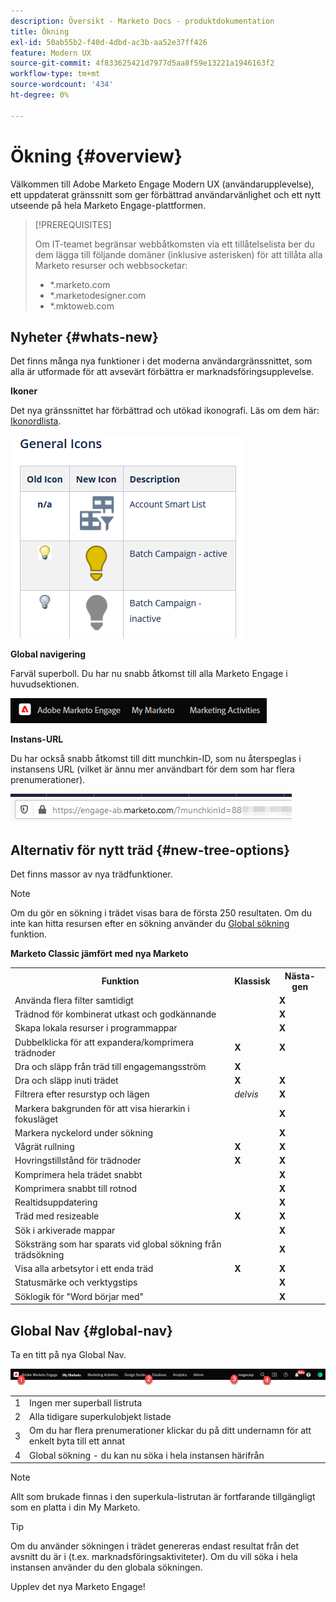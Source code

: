 ```yaml
---
description: Översikt - Marketo Docs - produktdokumentation
title: Ökning
exl-id: 50ab55b2-f40d-4dbd-ac3b-aa52e37ff426
feature: Modern UX
source-git-commit: 4f833625421d7977d5aa8f59e13221a1946163f2
workflow-type: tm+mt
source-wordcount: '434'
ht-degree: 0%

---
```


# Ökning {#overview}

Välkommen till Adobe Marketo Engage Modern UX (användarupplevelse), ett uppdaterat gränssnitt som ger förbättrad användarvänlighet och ett nytt utseende på hela Marketo Engage-plattformen.

>[!PREREQUISITES]
>
>Om IT-teamet begränsar webbåtkomsten via ett tillåtelselista ber du dem lägga till följande domäner (inklusive asterisken) för att tillåta alla Marketo resurser och webbsocketar:
>
>* *.marketo.com
>* *.marketodesigner.com
>* *.mktoweb.com

## Nyheter {#whats-new}

Det finns många nya funktioner i det moderna användargränssnittet, som alla är utformade för att avsevärt förbättra er marknadsföringsupplevelse.

**Ikoner**

Det nya gränssnittet har förbättrad och utökad ikonografi. Läs om dem här: [Ikonordlista](/help/marketo/product-docs/marketo-engage-modern-ux/icon-glossary.md).

![](assets/overview-2.png)

**Global navigering**

Farväl superboll. Du har nu snabb åtkomst till alla Marketo Engage i huvudsektionen.

![](assets/overview-5.png)

**Instans-URL**

Du har också snabb åtkomst till ditt munchkin-ID, som nu återspeglas i instansens URL (vilket är ännu mer användbart för dem som har flera prenumerationer).

![](assets/overview-6.png)

## Alternativ för nytt träd {#new-tree-options}

Det finns massor av nya trädfunktioner.

>[!NOTE]
>
>Om du gör en sökning i trädet visas bara de första 250 resultaten. Om du inte kan hitta resursen efter en sökning använder du [Global sökning](/help/marketo/product-docs/marketo-engage-modern-ux/using-the-global-search.md) funktion.

**Marketo Classic jämfört med nya Marketo**

<table> 
 <tbody>
  <tr>
   <th>Funktion</th> 
   <th>Klassisk</th> 
   <th>Nästa-gen</th> 
  </tr>
  <tr>
   <td>Använda flera filter samtidigt</td> 
   <td></td> 
   <td><strong>X</strong></td>  
  </tr>
  <tr>
   <td>Trädnod för kombinerat utkast och godkännande</td> 
   <td></td> 
   <td><strong>X</strong></td> 
  </tr>
  <tr>
   <td>Skapa lokala resurser i programmappar</td> 
   <td></td> 
   <td><strong>X</strong></td> 
  </tr>
  <tr>
   <td>Dubbelklicka för att expandera/komprimera trädnoder</td> 
   <td><strong>X</strong></td> 
   <td><strong>X</strong></td>  
  </tr>
  <tr>
   <td>Dra och släpp från träd till engagemangsström</td> 
   <td><strong>X</strong></td> 
   <td></td> 
  </tr>
  <tr>
   <td>Dra och släpp inuti trädet</td> 
   <td><strong>X</strong></td> 
   <td><strong>X</strong></td> 
  </tr>
  <tr>
   <td>Filtrera efter resurstyp och lägen</td> 
   <td><i>delvis</i></td> 
   <td><strong>X</strong></td>  
  </tr>
  <tr>
   <td>Markera bakgrunden för att visa hierarkin i fokusläget</td> 
   <td></td> 
   <td><strong>X</strong></td> 
  </tr>
  <tr>
   <td>Markera nyckelord under sökning</td> 
   <td></td> 
   <td><strong>X</strong></td> 
  </tr>
  <tr>
   <td>Vågrät rullning</td> 
   <td><strong>X</strong></td> 
   <td><strong>X</strong></td>  
  </tr>
  <tr>
   <td>Hovringstillstånd för trädnoder</td> 
   <td><strong>X</strong></td> 
   <td><strong>X</strong></td> 
  </tr>
  <tr>
   <td>Komprimera hela trädet snabbt</td> 
   <td></td> 
   <td><strong>X</strong></td> 
  </tr>
  <tr>
   <td>Komprimera snabbt till rotnod</td> 
   <td></td> 
   <td><strong>X</strong></td>  
  </tr>
  <tr>
   <td>Realtidsuppdatering</td> 
   <td></td> 
   <td><strong>X</strong></td> 
  </tr>
  <tr>
   <td>Träd med resizeable</td> 
   <td><strong>X</strong></td> 
   <td><strong>X</strong></td> 
  </tr>
  <tr>
   <td>Sök i arkiverade mappar</td> 
   <td></td> 
   <td><strong>X</strong></td>  
  </tr>
  <tr>
   <td>Söksträng som har sparats vid global sökning från trädsökning</td> 
   <td></td> 
   <td><strong>X</strong></td> 
  </tr>
  <tr>
   <td>Visa alla arbetsytor i ett enda träd</td> 
   <td><strong>X</strong></td> 
   <td><strong>X</strong></td> 
  </tr>
  <tr>
   <td>Statusmärke och verktygstips</td> 
   <td></td> 
   <td><strong>X</strong></td>  
  </tr>
  <tr>
   <td>Söklogik för "Word börjar med"</td> 
   <td></td> 
   <td><strong>X</strong></td> 
  </tr>
 </tbody>
</table>

## Global Nav {#global-nav}

Ta en titt på nya Global Nav.

![](assets/overview-7.png)

<table> 
 <tbody>
  <tr>
   <td>1</td> 
   <td>Ingen mer superball listruta</td> 
  </tr>
  <tr>
   <td>2</td> 
   <td>Alla tidigare superkulobjekt listade</td> 
  </tr>
  <tr>
  <tr>
   <td>3</td> 
   <td>Om du har flera prenumerationer klickar du på ditt undernamn för att enkelt byta till ett annat</td> 
  </tr>
  <tr>
   <td>4</td> 
   <td>Global sökning - du kan nu söka i hela instansen härifrån</td> 
  </tr>
 </tbody>
</table>

>[!NOTE]
>
>Allt som brukade finnas i den superkula-listrutan är fortfarande tillgängligt som en platta i din My Marketo.

>[!TIP]
>
>Om du använder sökningen i trädet genereras endast resultat från det avsnitt du är i (t.ex. marknadsföringsaktiviteter). Om du vill söka i hela instansen använder du den globala sökningen.

Upplev det nya Marketo Engage!
